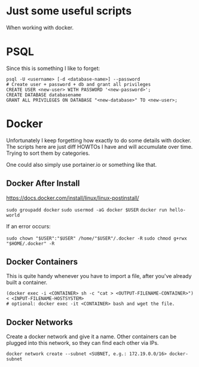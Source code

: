 # Just some useful scripts

When working with docker.

# PSQL

Since this is something I like to forget:

```
psql -U <username> [-d <database-name>] --password
# Create user + password + db and grant all privileges
CREATE USER <new-user> WITH PASSWORD '<new-password>';
CREATE DATABASE databasename
GRANT ALL PRIVILEGES ON DATABASE "<new-database>" TO <new-user>;
```

# Docker

Unfortunately I keep forgetting how exactly to do some details with docker. The scripts here are just diff HOWTOs I have and will accumulate over time. Trying to sort them by categories.

One could also simply use portainer.io or something like that.

## Docker After Install

https://docs.docker.com/install/linux/linux-postinstall/

`sudo groupadd docker`
`sudo usermod -aG docker $USER`
`docker run hello-world`

If an error occurs:

`sudo chown "$USER":"$USER" /home/"$USER"/.docker -R`
`sudo chmod g+rwx "$HOME/.docker" -R`

## Docker Containers

This is quite handy whenever you have to import a file, after you've already built a container.

```
(docker exec -i <CONTAINER> sh -c "cat > <OUTPUT-FILENAME-CONTAINER>") < <INPUT-FILENAME-HOSTSYSTEM>
# optional: docker exec -it <CONTAINER> bash and wget the file.
```


## Docker Networks

Create a docker network and give it a name.
Other containers can be plugged into this network, so they can find each other via IPs.

```
docker network create --subnet <SUBNET, e.g.: 172.19.0.0/16> docker-subnet
```

